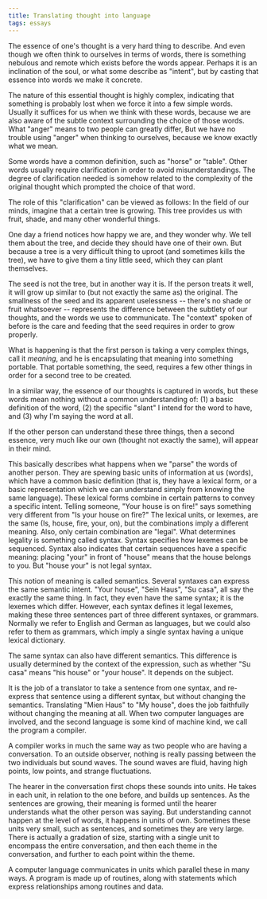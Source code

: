 ```yaml
---
title: Translating thought into language
tags: essays
---
```


The essence of one's thought is a very hard thing to describe.  And even
though we often think to ourselves in terms of words, there is something
nebulous and remote which exists before the words appear.  Perhaps it is
an inclination of the soul, or what some describe as "intent", but by
casting that essence into words we make it concrete.

The nature of this essential thought is highly complex, indicating that
something is probably lost when we force it into a few simple words.
Usually it suffices for us when we think with these words, because we
are also aware of the subtle context surrounding the choice of those
words.  What "anger" means to two people can greatly differ, But we have
no trouble using "anger" when thinking to ourselves, because we know
exactly what we mean.

Some words have a common definition, such as "horse" or "table".  Other
words usually require clarification in order to avoid misunderstandings.
The degree of clarification needed is somehow related to the complexity
of the original thought which prompted the choice of that word.

The role of this "clarification" can be viewed as follows: In the field
of our minds, imagine that a certain tree is growing.  This tree
provides us with fruit, shade, and many other wonderful things.

One day a friend notices how happy we are, and they wonder why.  We tell
them about the tree, and decide they should have one of their own.  But
because a tree is a very difficult thing to uproot (and sometimes kills
the tree), we have to give them a tiny little seed, which they can plant
themselves.

The seed is not the tree, but in another way it is.  If the person
treats it well, it will grow up similar to (but not exactly the same as)
the original.  The smallness of the seed and its apparent uselessness --
there's no shade or fruit whatsoever -- represents the difference
between the subtlety of our thoughts, and the words we use to
communicate.  The "context" spoken of before is the care and feeding
that the seed requires in order to grow properly.

What is happening is that the first person is taking a very complex
things, call it *meaning*, and he is encapsulating that meaning into
something portable.  That portable something, the seed, requires a few
other things in order for a second tree to be created.

In a similar way, the essence of our thoughts is captured in words, but
these words mean nothing without a common understanding of: (1) a basic
definition of the word, (2) the specific "slant" I intend for the word
to have, and (3) why I'm saying the word at all.

If the other person can understand these three things, then a second
essence, very much like our own (thought not exactly the same), will
appear in their mind.

This basically describes what happens when we "parse" the words of
another person.  They are spewing basic units of information at us
(words), which have a common basic definition (that is, they have a
lexical form, or a basic representation which we can understand simply
from knowing the same language).  These lexical forms combine in certain
patterns to convey a specific intent.  Telling someone, "Your house is
on fire!" says something very different from "Is your house on fire?"
The lexical units, or lexemes, are the same (Is, house, fire, your, on),
but the combinations imply a different meaning.  Also, only certain
combination are "legal".  What determines legality is something called
syntax.  Syntax specifies how lexemes can be sequenced.  Syntax also
indicates that certain sequences have a specific meaning: placing "your"
in front of "house" means that the house belongs to you.  But "house
your" is not legal syntax.

This notion of meaning is called semantics.  Several syntaxes can
express the same semantic intent.  "Your house", "Sein Haus", "Su casa",
all say the exactly the same thing.  In fact, they even have the same
syntax; it is the lexemes which differ.  However, each syntax defines it
legal lexemes, making these three sentences part of three different
syntaxes, or grammars.  Normally we refer to English and German as
languages, but we could also refer to them as grammars, which imply a
single syntax having a unique lexical dictionary.

The same syntax can also have different semantics.  This difference is
usually determined by the context of the expression, such as whether "Su
casa" means "his house" or "your house".  It depends on the subject.

It is the job of a translator to take a sentence from one syntax, and
re-express that sentence using a different syntax, but without changing
the semantics.  Translating "Mien Haus" to "My house", does the job
faithfully without changing the meaning at all.  When two computer
languages are involved, and the second language is some kind of machine
kind, we call the program a compiler.

A compiler works in much the same way as two people who are having a
conversation.  To an outside observer, nothing is really passing between
the two individuals but sound waves.  The sound waves are fluid, having
high points, low points, and strange fluctuations.

The hearer in the conversation first chops these sounds into units.  He
takes in each unit, in relation to the one before, and builds up
sentences.  As the sentences are growing, their meaning is formed until
the hearer understands what the other person was saying.  But
understanding cannot happen at the level of words, it happens in units
of own.  Sometimes these units very small, such as sentences, and
sometimes they are very large.  There is actually a gradation of size,
starting with a single unit to encompass the entire conversation, and
then each theme in the conversation, and further to each point within
the theme.

A computer language communicates in units which parallel these in many
ways.  A program is made up of routines, along with statements which
express relationships among routines and data.


